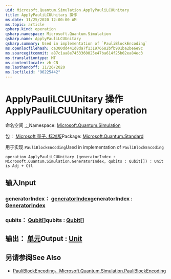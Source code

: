 ```yaml
---
uid: Microsoft.Quantum.Simulation.ApplyPauliLCUUnitary
title: ApplyPauliLCUUnitary 操作
ms.date: 11/25/2020 12:00:00 AM
ms.topic: article
qsharp.kind: operation
qsharp.namespace: Microsoft.Quantum.Simulation
qsharp.name: ApplyPauliLCUUnitary
qsharp.summary: Used in implementation of `PauliBlockEncoding`
ms.openlocfilehash: ca300dd441d8da7f131976682bfb901ba2be6e9c
ms.sourcegitcommit: a87c1aa8e7453360025e47ba614f25b02ea84ec3
ms.translationtype: MT
ms.contentlocale: zh-CN
ms.lasthandoff: 11/26/2020
ms.locfileid: "96225442"
---
```

# <a name="applypaulilcuunitary-operation"></a><span data-ttu-id="5e512-102">ApplyPauliLCUUnitary 操作</span><span class="sxs-lookup"><span data-stu-id="5e512-102">ApplyPauliLCUUnitary operation</span></span>

<span data-ttu-id="5e512-103">命名空间 [：](xref:Microsoft.Quantum.Simulation)</span><span class="sxs-lookup"><span data-stu-id="5e512-103">Namespace: [Microsoft.Quantum.Simulation](xref:Microsoft.Quantum.Simulation)</span></span>

<span data-ttu-id="5e512-104">包： [Microsoft 量子. 标准版](https://nuget.org/packages/Microsoft.Quantum.Standard)</span><span class="sxs-lookup"><span data-stu-id="5e512-104">Package: [Microsoft.Quantum.Standard](https://nuget.org/packages/Microsoft.Quantum.Standard)</span></span>


<span data-ttu-id="5e512-105">用于实现 `PauliBlockEncoding`</span><span class="sxs-lookup"><span data-stu-id="5e512-105">Used in implementation of `PauliBlockEncoding`</span></span>

```qsharp
operation ApplyPauliLCUUnitary (generatorIndex : Microsoft.Quantum.Simulation.GeneratorIndex, qubits : Qubit[]) : Unit is Adj + Ctl
```


## <a name="input"></a><span data-ttu-id="5e512-106">输入</span><span class="sxs-lookup"><span data-stu-id="5e512-106">Input</span></span>

### <a name="generatorindex--generatorindex"></a><span data-ttu-id="5e512-107">generatorIndex： [generatorIndex](xref:Microsoft.Quantum.Simulation.GeneratorIndex)</span><span class="sxs-lookup"><span data-stu-id="5e512-107">generatorIndex : [GeneratorIndex](xref:Microsoft.Quantum.Simulation.GeneratorIndex)</span></span>




### <a name="qubits--qubit"></a><span data-ttu-id="5e512-108">qubits： [Qubit](xref:microsoft.quantum.lang-ref.qubit)[]</span><span class="sxs-lookup"><span data-stu-id="5e512-108">qubits : [Qubit](xref:microsoft.quantum.lang-ref.qubit)[]</span></span>





## <a name="output--unit"></a><span data-ttu-id="5e512-109">输出： [单元](xref:microsoft.quantum.lang-ref.unit)</span><span class="sxs-lookup"><span data-stu-id="5e512-109">Output : [Unit](xref:microsoft.quantum.lang-ref.unit)</span></span>



## <a name="see-also"></a><span data-ttu-id="5e512-110">另请参阅</span><span class="sxs-lookup"><span data-stu-id="5e512-110">See Also</span></span>

- [<span data-ttu-id="5e512-111">PauliBlockEncoding。</span><span class="sxs-lookup"><span data-stu-id="5e512-111">Microsoft.Quantum.Simulation.PauliBlockEncoding</span></span>](xref:Microsoft.Quantum.Simulation.PauliBlockEncoding)
